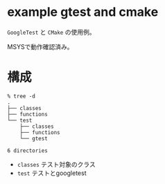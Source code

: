 # example gtest and cmake

`GoogleTest` と `CMake` の使用例。

MSYSで動作確認済み。

# 構成

    % tree -d
    .
    ├── classes
    ├── functions
    └── test
        ├── classes
        ├── functions
        └── gtest

    6 directories

* `classes` テスト対象のクラス
* `test` テストとgoogletest

